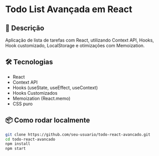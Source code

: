 # Todo List Avançada em React

## 🚀 Descrição

Aplicação de lista de tarefas com React, utilizando Context API, Hooks, Hook customizado, LocalStorage e otimizações com Memoization.

## 🛠️ Tecnologias

- React
- Context API
- Hooks (useState, useEffect, useContext)
- Hooks Customizados
- Memoization (React.memo)
- CSS puro

## 📦 Como rodar localmente

```bash
git clone https://github.com/seu-usuario/todo-react-avancado.git
cd todo-react-avancado
npm install
npm start
